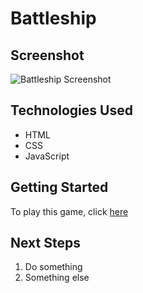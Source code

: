 # Battleship



## Screenshot

![Battleship Screenshot](url)

## Technologies Used

* HTML
* CSS
* JavaScript

## Getting Started

To play this game, click [here](url)

## Next Steps 

1. Do something
2. Something else 